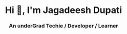 <h1 align="center">Hi 👋, I'm Jagadeesh Dupati</h1>
<h3 align="center">An underGrad Techie / Developer / Learner </h3>

<!--
**JagadeeshJD/JagadeeshJD** is a ✨ _special_ ✨ repository because its `README.md` (this file) appears on your GitHub profile.

Here are some ideas to get you started:

- 🔭 I’m currently working on ...
- 🌱 I’m currently learning ...
- 👯 I’m looking to collaborate on ...
- 🤔 I’m looking for help with ...
- 💬 Ask me about ...
- 📫 How to reach me: ...
- 😄 Pronouns: ...
- ⚡ Fun fact: ...
![Anurag's GitHub stats](https://github-readme-stats.vercel.app/api?username=JagadeeshJD&bg_color=00000000)
